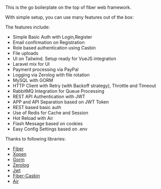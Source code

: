 This is the go boilerplate on the top of fiber web framework.

With simple setup, you can use many features out of the box:

The features include:

* Simple Basic Auth with Login,Register
* Email confirmation on Registration
* Role based authentication using Casbin
* File uploads
* UI on Tailwind. Setup ready for VueJS integration
* Laravel mix for UI
* Payment processing via PayPal
* Logging via Zerolog with file rotation
* MySQL with GORM
* HTTP Client with Retry (with Backoff strategy), Throttle and Timeout
* RabbitMQ Integration for Queue Processing
* REST API Authentication with JWT
* APP and API Separation based on JWT Token
* REST based basic auth
* Use of Redis for Cache and Session
* Hot Reload with Air
* Flash Message based on cookies
* Easy Config Settings based on .env

Thanks to following libraries:

* [Fiber](https://github.com/gofiber/fiber)
* [Xopen](https://github.com/brentp/xopen)
* [Gorm](https://github.com/go-gorm/gorm)
* [Zerolog](https://github.com/edersohe/zflogger)
* [Jwt](https://github.com/dgrijalva/jwt-go)
* [Fiber-Casbin](https://github.com/arsmn/fiber-casbin)
* [Air](https://github.com/cosmtrek/air)